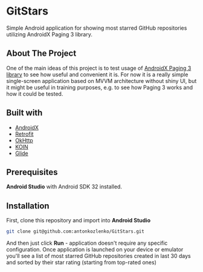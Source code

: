 # GitStars

Simple Android application for showing most starred GitHub repositories utilizing AndroidX Paging 3 library.

## About The Project

One of the main ideas of this project is to test usage of [AndroidX Paging 3 library](https://developer.android.com/topic/libraries/architecture/paging/v3-overview) 
to see how useful and convenient it is. 
For now it is a really simple single-screen application based on MVVM architecture without shiny UI, 
but it might be useful in training purposes, e.g. to see how Paging 3 works and how it could be tested.

## Built with
* [AndroidX](https://developer.android.com/jetpack/androidx)
* [Retrofit](https://github.com/square/retrofit)
* [OkHttp](https://github.com/square/okhttp)
* [KOIN](https://github.com/InsertKoinIO/koin)
* [Glide](https://github.com/bumptech/glide)

## Prerequisites

**Android Studio** with Android SDK 32 installed.

## Installation

First, clone this repository and import into **Android Studio**
```bash
git clone git@github.com:antonkozlenko/GitStars.git
```

And then just click **Run** - application doesn't require any specific configuration.
Once application is launched on your device or emulator you'll see a list of most starred GitHub repositories 
created in last 30 days and sorted by their star rating (starting from top-rated ones) 

